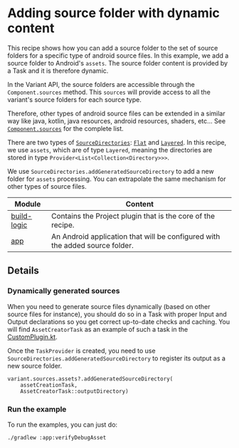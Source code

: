 # Adding source folder with dynamic content

This recipe shows how you can add a source folder to the set of source folders for a specific type of
android source files. In this example, we add a source folder to Android's `assets`. The source folder
content is provided by a Task and it is therefore dynamic.

In the Variant API, the source folders are accessible through the `Component.sources` method. This `sources`
will provide access to all the variant's source folders for each source type.

Therefore, other types of android source files can be extended in a similar way like java, kotlin, java resources,
android resources, shaders, etc... See [`Component.sources`](https://developer.android.com/reference/tools/gradle-api/current/com/android/build/api/variant/Sources) for the complete list.

There are two types of [`SourceDirectories`](https://developer.android.com/reference/tools/gradle-api/current/com/android/build/api/variant/SourceDirectories):
[`Flat`](https://developer.android.com/reference/tools/gradle-api/current/com/android/build/api/variant/SourceDirectories.Flat) and [`Layered`](https://developer.android.com/reference/tools/gradle-api/8.0/com/android/build/api/variant/SourceDirectories.Layered).
In this recipe, we use `assets`, which are of type `Layered`, meaning the directories are stored in type
`Provider<List<Collection<Directory>>>`.

We use `SourceDirectories.addGeneratedSourceDirectory` to add a new folder for `assets` processing. You can extrapolate
the same mechanism for other types of source files.

| Module                     | Content                                                                      |
|----------------------------|------------------------------------------------------------------------------|
| [build-logic](build-logic) | Contains the Project plugin that is the core of the recipe.                  |
| [app](app)                 | An Android application that will be configured with the added source folder. |

## Details

### Dynamically generated sources

When you need to generate source files dynamically (based on other source files for instance), you should do so
in a Task with proper Input and Output declarations so you get correct up-to-date checks and caching.
You will find `AssetCreatorTask` as an example of such a task in the
[CustomPlugin.kt](build-logic/plugins/src/main/kotlin/CustomPlugin.kt).

Once the `TaskProvider` is created, you need to use `SourceDirectories.addGeneratedSourceDirectory` to register its
output as a new source folder.
```
variant.sources.assets?.addGeneratedSourceDirectory(
    assetCreationTask,
    AssetCreatorTask::outputDirectory)
```

### Run the example

To run the examples, you can just do:

```
./gradlew :app:verifyDebugAsset
```
